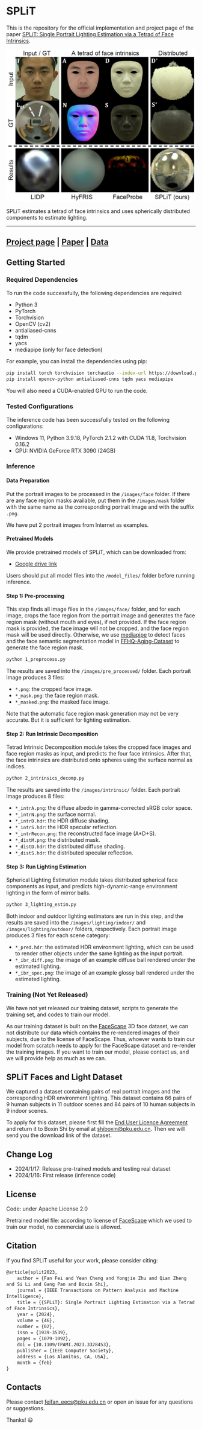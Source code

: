 # SPLiT

This is the repository for the official implementation and project page of the
paper [SPLiT: Single Portrait Lighting Estimation via a Tetrad of Face Intrinsics](https://www.computer.org/csdl/journal/tp/2024/02/10301699/1RFBJBi1aHS).

<p align="center"> 
<img src="docs/static/images/teaser.png">
</p>

SPLiT estimates a tetrad of face intrinsics and uses spherically distributed
components to estimate lighting.

---

## [Project page](https://costrice.github.io/split/) | [Paper](https://camera.pku.edu.cn/Fei_TPAMI23.pdf) | [Data](#SPLiT-Faces-and-Light-Dataset)

## Getting Started

### Required Dependencies

To run the code successfully, the following dependencies are required:

* Python 3
* PyTorch
* Torchvision
* OpenCV (cv2)
* antialiased-cnns
* tqdm
* yacs
* mediapipe (only for face detection)

For example, you can install the dependencies using pip:

```bash
pip install torch torchvision torchaudio --index-url https://download.pytorch.org/whl/cu118
pip install opencv-python antialiased-cnns tqdm yacs mediapipe
```

You will also need a CUDA-enabled GPU to run the code.

### Tested Configurations

The inference code has been successfully tested on the following configurations:

* Windows 11, Python 3.9.18, PyTorch 2.1.2 with CUDA 11.8, Torchvision 0.16.2
* GPU: NVIDIA GeForce RTX 3090 (24GB)

### Inference

#### Data Preparation

Put the portrait images to be processed in the `/images/face` folder.
If there are any face region masks available, put them in the `/images/mask`
folder with the same name as the corresponding portrait image and with the
suffix `.png`.

We have put 2 portrait images from Internet as examples.

#### Pretrained Models

We provide pretrained models of SPLiT, which can be downloaded from:

* [Google drive link](https://drive.google.com/file/d/1dAIH7VFnlxWIXn3NXl_L5O76m8g70jTr/view?usp=sharing)

Users should put all model files into the `/model_files/` folder before running
inference.

#### Step 1: Pre-processing

This step finds all image files in the `/images/face/` folder, and for each
image, crops the face region from the portrait image and generates the face
region mask (without mouth and eyes), if not provided.
If the face region mask is provided, the face image will not be
cropped, and the face region mask will be used directly.
Otherwise, we use [mediapipe](https://github.com/google/mediapipe) to detect
faces and the face semantic segmentation model
in [FFHQ-Aging-Dataset](https://github.com/royorel/FFHQ-Aging-Dataset) to
generate the face region mask.

```bash
python 1_preprocess.py
```

The results are saved into the `/images/pre_processed/` folder.
Each portrait image produces 3 files:

* `*.png`: the cropped face image.
* `*_mask.png`: the face region mask.
* `*_masked.png`: the masked face image.

Note that the automatic face region mask generation may not be
very accurate. But it is sufficient for lighting estimation.

#### Step 2: Run Intrinsic Decomposition

Tetrad Intrinsic Decomposition module takes the cropped face images and
face region masks as input, and predicts the four face intrinsics.
After that, the face intrinsics are distributed onto spheres using the surface
normal as indices.

```bash
python 2_intrinsics_decomp.py
```

The results are saved into the `/images/intrinsic/` folder.
Each portrait image produces 8 files:

* `*_intrA.png`: the diffuse albedo in gamma-corrected sRGB color space.
* `*_intrN.png`: the surface normal.
* `*_intrD.hdr`: the HDR diffuse shading.
* `*_intrS.hdr`: the HDR specular reflection.
* `*_intrRecon.png`: the reconstructed face image (A*D+S).
* `*_distM.png`: the distributed mask.
* `*_distD.hdr`: the distributed diffuse shading.
* `*_distS.hdr`: the distributed specular reflection.

#### Step 3: Run Lighting Estimation

Spherical Lighting Estimation module takes distributed spherical face
components as input, and predicts high-dynamic-range environment lighting
in the form of mirror balls.

```bash
python 3_lighting_estim.py
```

Both indoor and outdoor lighting estimators are run in this step, and
the results are saved into the `/images/lighting/indoor/`
and `/images/lighting/outdoor/` folders, respectively.
Each portrait image produces 3 files for each scene category:

* `*_pred.hdr`: the estimated HDR environment lighting, which can be used to
  render other objects under the same lighting as the input portrait.
* `*_ibr_diff.png`: the image of an example diffuse ball rendered under the
  estimated lighting.
* `*_ibr_spec.png`: the image of an example glossy ball rendered under the
  estimated lighting.

### Training (Not Yet Released)

We have not yet released our training dataset, scripts to generate the training
set, and codes to train our model.

As our training dataset is built on
the [FaceScape](https://facescape.nju.edu.cn/) 3D face dataset, we can not
distribute our data which contains the re-rendered images of their subjects,
due to the license of FaceScape.
Thus, whoever wants to train our model from scratch needs to apply for the
FaceScape dataset and re-render the training images.
If you want to train our model, please contact us, and we will provide help as
much as we can.

## SPLiT Faces and Light Dataset

We captured a dataset containing pairs of real portrait images and the
corresponding HDR environment lighting.
This dataset contains 66 pairs of 9 human subjects in 11 outdoor scenes and 84
pairs of 10 human subjects in 9 indoor scenes.

To apply for this dataset, please first fill
the [End User Licence Agreement](/docs/static/pdfs/SPLiT_Faces_and_Light_Dataset_EULA.pdf)
and return it to Boxin Shi by email at <shiboxin@pku.edu.cn>.
Then we will send you the download link of the dataset.

## Change Log

* 2024/1/17: Release pre-trained models and testing real dataset
* 2024/1/16: First release (inference code)

## License

Code: under Apache License 2.0

Pretrained model file: according to license
of [FaceScape](https://facescape.nju.edu.cn/) which we used to
train our model, no commercial use is allowed.

## Citation

If you find SPLiT useful for your work, please consider citing:

```
@article{split2023,
    author = {Fan Fei and Yean Cheng and Yongjie Zhu and Qian Zheng and Si Li and Gang Pan and Boxin Shi},
    journal = {IEEE Transactions on Pattern Analysis and Machine Intelligence},
    title = {{SPLiT}: Single Portrait Lighting Estimation via a Tetrad of Face Intrinsics},
    year = {2024},
    volume = {46},
    number = {02},
    issn = {1939-3539},
    pages = {1079-1092},
    doi = {10.1109/TPAMI.2023.3328453},
    publisher = {IEEE Computer Society},
    address = {Los Alamitos, CA, USA},
    month = {feb}
}
```

## Contacts

Please contact <feifan_eecs@pku.edu.cn> or open an issue for any questions or
suggestions.

Thanks! :smiley:
